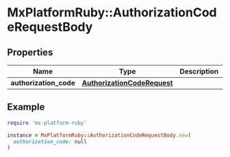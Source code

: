 # MxPlatformRuby::AuthorizationCodeRequestBody

## Properties

| Name | Type | Description | Notes |
| ---- | ---- | ----------- | ----- |
| **authorization_code** | [**AuthorizationCodeRequest**](AuthorizationCodeRequest.md) |  | [optional] |

## Example

```ruby
require 'mx-platform-ruby'

instance = MxPlatformRuby::AuthorizationCodeRequestBody.new(
  authorization_code: null
)
```

